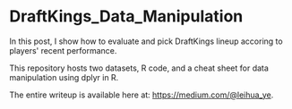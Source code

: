 # DraftKings_Data_Manipulation
In this post, I show how to evaluate and pick DraftKings lineup accoring to players' recent performance. 

This repository hosts two datasets, R code, and a cheat sheet for data manipulation using dplyr in R.

The entire writeup is available here at: <https://medium.com/@leihua_ye>.
